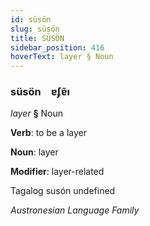 ```yaml
---
id: süsön
slug: süsön
title: SÜSÖN
sidebar_position: 416
hoverText: layer § Noun
---
```


### süsön&emsp;<span kind="abugida">ɐʄɐ̃ı</span>

*layer* **§** Noun

**Verb**: to be a layer

**Noun**: layer

**Modifier**: layer-related

Tagalog susón undefined

*Austronesian Language Family*